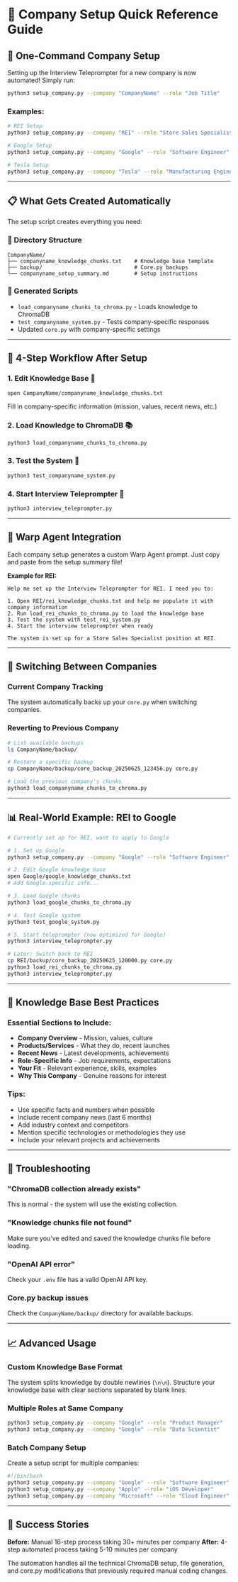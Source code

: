 # 🏢 Company Setup Quick Reference Guide

## 🚀 One-Command Company Setup

Setting up the Interview Teleprompter for a new company is now automated! Simply run:

```bash
python3 setup_company.py --company "CompanyName" --role "Job Title"
```

### Examples:
```bash
# REI Setup
python3 setup_company.py --company "REI" --role "Store Sales Specialist"

# Google Setup  
python3 setup_company.py --company "Google" --role "Software Engineer"

# Tesla Setup
python3 setup_company.py --company "Tesla" --role "Manufacturing Engineer"
```

---

## 📋 What Gets Created Automatically

The setup script creates everything you need:

### 📁 Directory Structure
```
CompanyName/
├── companyname_knowledge_chunks.txt    # Knowledge base template
├── backup/                             # Core.py backups
└── companyname_setup_summary.md        # Setup instructions
```

### 🔧 Generated Scripts
- `load_companyname_chunks_to_chroma.py` - Loads knowledge to ChromaDB
- `test_companyname_system.py` - Tests company-specific responses
- Updated `core.py` with company-specific settings

---

## 🔄 4-Step Workflow After Setup

### 1. Edit Knowledge Base 📝
```bash
open CompanyName/companyname_knowledge_chunks.txt
```
Fill in company-specific information (mission, values, recent news, etc.)

### 2. Load Knowledge to ChromaDB 📚
```bash
python3 load_companyname_chunks_to_chroma.py
```

### 3. Test the System 🧪
```bash
python3 test_companyname_system.py
```

### 4. Start Interview Teleprompter 🎤
```bash
python3 interview_teleprompter.py
```

---

## 🤖 Warp Agent Integration

Each company setup generates a custom Warp Agent prompt. Just copy and paste from the setup summary file!

**Example for REI:**
```
Help me set up the Interview Teleprompter for REI. I need you to:

1. Open REI/rei_knowledge_chunks.txt and help me populate it with company information
2. Run load_rei_chunks_to_chroma.py to load the knowledge base
3. Test the system with test_rei_system.py  
4. Start the interview teleprompter when ready

The system is set up for a Store Sales Specialist position at REI.
```

---

## 🔄 Switching Between Companies

### Current Company Tracking
The system automatically backs up your `core.py` when switching companies.

### Reverting to Previous Company
```bash
# List available backups
ls CompanyName/backup/

# Restore a specific backup
cp CompanyName/backup/core_backup_20250625_123456.py core.py

# Load the previous company's chunks
python3 load_companyname_chunks_to_chroma.py
```

---

## 📊 Real-World Example: REI to Google

```bash
# Currently set up for REI, want to apply to Google

# 1. Set up Google 
python3 setup_company.py --company "Google" --role "Software Engineer"

# 2. Edit Google knowledge base
open Google/google_knowledge_chunks.txt
# Add Google-specific info...

# 3. Load Google chunks
python3 load_google_chunks_to_chroma.py

# 4. Test Google system
python3 test_google_system.py

# 5. Start teleprompter (now optimized for Google)
python3 interview_teleprompter.py

# Later: Switch back to REI
cp REI/backup/core_backup_20250625_120000.py core.py
python3 load_rei_chunks_to_chroma.py
python3 interview_teleprompter.py
```

---

## 🎯 Knowledge Base Best Practices

### Essential Sections to Include:
- **Company Overview** - Mission, values, culture
- **Products/Services** - What they do, recent launches
- **Recent News** - Latest developments, achievements
- **Role-Specific Info** - Job requirements, expectations
- **Your Fit** - Relevant experience, skills, examples
- **Why This Company** - Genuine reasons for interest

### Tips:
- Use specific facts and numbers when possible
- Include recent company news (last 6 months)
- Add industry context and competitors
- Mention specific technologies or methodologies they use
- Include your relevant projects and achievements

---

## 🔧 Troubleshooting

### "ChromaDB collection already exists"
This is normal - the system will use the existing collection.

### "Knowledge chunks file not found"
Make sure you've edited and saved the knowledge chunks file before loading.

### "OpenAI API error"
Check your `.env` file has a valid OpenAI API key.

### Core.py backup issues
Check the `CompanyName/backup/` directory for available backups.

---

## 📈 Advanced Usage

### Custom Knowledge Base Format
The system splits knowledge by double newlines (`\n\n`). Structure your knowledge base with clear sections separated by blank lines.

### Multiple Roles at Same Company
```bash
python3 setup_company.py --company "Google" --role "Product Manager"
python3 setup_company.py --company "Google" --role "Data Scientist"
```

### Batch Company Setup
Create a setup script for multiple companies:
```bash
#!/bin/bash
python3 setup_company.py --company "Google" --role "Software Engineer"
python3 setup_company.py --company "Apple" --role "iOS Developer"  
python3 setup_company.py --company "Microsoft" --role "Cloud Engineer"
```

---

## 🎉 Success Stories

**Before:** Manual 16-step process taking 30+ minutes per company
**After:** 4-step automated process taking 5-10 minutes per company

The automation handles all the technical ChromaDB setup, file generation, and core.py modifications that previously required manual coding changes.
